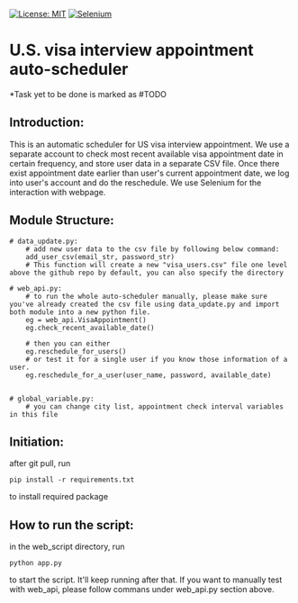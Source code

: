 [![License: MIT](https://img.shields.io/badge/License-MIT-yellow.svg)](https://opensource.org/licenses/MIT)
[![Selenium](https://img.shields.io/badge/Selenium-4.5.0?style=for-the-badge&logo=selenium&logoColor=white)](https://www.selenium.dev/documentation/overview/)


# U.S. visa interview appointment auto-scheduler
*Task yet to be done is marked as #TODO

## Introduction:

This is an automatic scheduler for US visa interview appointment. We use a separate account to check most recent available visa appointment date in certain frequency, and store user data in a separate CSV file. Once there exist appointment date earlier than user's current appointment date, we log into user's account and do the reschedule. 
We use Selenium for the interaction with webpage.

## Module Structure:
```Python3
# data_update.py:
    # add new user data to the csv file by following below command:
    add_user_csv(email_str, password_str)
    # This function will create a new "visa_users.csv" file one level above the github repo by default, you can also specify the directory

# web_api.py:
    # to run the whole auto-scheduler manually, please make sure you've already created the csv file using data_update.py and import both module into a new python file.
    eg = web_api.VisaAppointment()
    eg.check_recent_available_date()

    # then you can either
    eg.reschedule_for_users()
    # or test it for a single user if you know those information of a user.
    eg.reschedule_for_a_user(user_name, password, available_date)
            

# global_variable.py:
    # you can change city list, appointment check interval variables in this file
```

## Initiation:

after git pull, run 
```
pip install -r requirements.txt
```
to install required package


## How to run the script:

in the web_script directory, run 
```
python app.py
```
to start the script. It'll keep running after that.
If you want to manually test with web_api, please follow commans under web_api.py section above.



